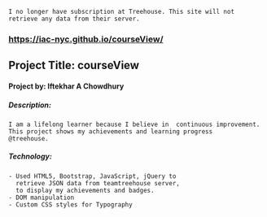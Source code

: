 ```
I no longer have subscription at Treehouse. This site will not retrieve any data from their server.
```

###  https://iac-nyc.github.io/courseView/
## Project Title: courseView
#### Project by: Iftekhar A Chowdhury
##### Description:
```
I am a lifelong learner because I believe in  continuous improvement.
This project shows my achievements and learning progress
@treehouse.

```
##### Technology:
```
- Used HTML5, Bootstrap, JavaScript, jQuery to
  retrieve JSON data from teamtreehouse server,
  to display my achievements and badges.
- DOM manipulation
- Custom CSS styles for Typography
```
